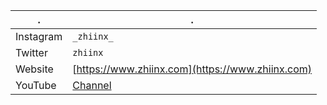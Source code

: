 | . | . |
| --- | --- |
| Instagram | `_zhiinx_` |
| Twitter | `zhiinx` |
| Website | [https://www.zhiinx.com](https://www.zhiinx.com)
| YouTube | [Channel](https://www.youtube.com/channel/UC-DZQSU_xekYDnhlEO6UY5A) |
